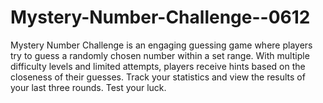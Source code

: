 # Mystery-Number-Challenge--0612
Mystery Number Challenge is an engaging guessing game where players try to guess a randomly chosen number within a set range. With multiple difficulty levels and limited attempts, players receive hints based on the closeness of their guesses. Track your statistics and view the results of your last three rounds. Test your luck.
